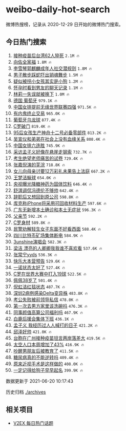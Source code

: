 # weibo-daily-hot-search

微博热搜榜，记录从 2020-12-29 日开始的微博热门搜索。

## 今日热门搜索

<!-- BEGIN -->

1. [接种疫苗后台湾62人猝死](https://s.weibo.com/weibo?q=%23%E6%8E%A5%E7%A7%8D%E7%96%AB%E8%8B%97%E5%90%8E%E5%8F%B0%E6%B9%BE62%E4%BA%BA%E7%8C%9D%E6%AD%BB%23&Refer=top) `2.1M 🔥`
1. [向佐全家福](https://s.weibo.com/weibo?q=%23%E5%90%91%E4%BD%90%E5%85%A8%E5%AE%B6%E7%A6%8F%23&Refer=top) `1.8M 🔥`
1. [李雪琴郭麒麟成年人社交潜规则](https://s.weibo.com/weibo?q=%23%E6%9D%8E%E9%9B%AA%E7%90%B4%E9%83%AD%E9%BA%92%E9%BA%9F%E6%88%90%E5%B9%B4%E4%BA%BA%E7%A4%BE%E4%BA%A4%E6%BD%9C%E8%A7%84%E5%88%99%23&Refer=top) `1.8M 🔥`
1. [男子散步踩蛇吓出销魂舞步](https://s.weibo.com/weibo?q=%23%E7%94%B7%E5%AD%90%E6%95%A3%E6%AD%A5%E8%B8%A9%E8%9B%87%E5%90%93%E5%87%BA%E9%94%80%E9%AD%82%E8%88%9E%E6%AD%A5%23&Refer=top) `1.5M 🔥`
1. [疑似被拐小女孩其实是小狗](https://s.weibo.com/weibo?q=%23%E7%96%91%E4%BC%BC%E8%A2%AB%E6%8B%90%E5%B0%8F%E5%A5%B3%E5%AD%A9%E5%85%B6%E5%AE%9E%E6%98%AF%E5%B0%8F%E7%8B%97%23&Refer=top) `1.2M 🔥`
1. [怀孕时看到男友的聊天记录](https://s.weibo.com/weibo?q=%23%E6%80%80%E5%AD%95%E6%97%B6%E7%9C%8B%E5%88%B0%E7%94%B7%E5%8F%8B%E7%9A%84%E8%81%8A%E5%A4%A9%E8%AE%B0%E5%BD%95%23&Refer=top) `1.1M 🔥`
1. [林莉一失误就被换下](https://s.weibo.com/weibo?q=%23%E6%9E%97%E8%8E%89%E4%B8%80%E5%A4%B1%E8%AF%AF%E5%B0%B1%E8%A2%AB%E6%8D%A2%E4%B8%8B%23&Refer=top) `1.0M 🔥`
1. [德国 葡萄牙](https://s.weibo.com/weibo?q=%E5%BE%B7%E5%9B%BD%20%E8%91%A1%E8%90%84%E7%89%99&Refer=top) `979.1K 🔥`
1. [中国女排提前无缘世界联赛四强](https://s.weibo.com/weibo?q=%23%E4%B8%AD%E5%9B%BD%E5%A5%B3%E6%8E%92%E6%8F%90%E5%89%8D%E6%97%A0%E7%BC%98%E4%B8%96%E7%95%8C%E8%81%94%E8%B5%9B%E5%9B%9B%E5%BC%BA%23&Refer=top) `971.5K 🔥`
1. [有内鬼终止交易](https://s.weibo.com/weibo?q=%23%E6%9C%89%E5%86%85%E9%AC%BC%E7%BB%88%E6%AD%A2%E4%BA%A4%E6%98%93%23&Refer=top) `965.0K 🔥`
1. [葡萄牙乌龙球](https://s.weibo.com/weibo?q=%E8%91%A1%E8%90%84%E7%89%99%E4%B9%8C%E9%BE%99%E7%90%83&Refer=top) `877.4K 🔥`
1. [C罗破门](https://s.weibo.com/weibo?q=%23C%E7%BD%97%E7%A0%B4%E9%97%A8%23&Refer=top) `819.4K 🔥`
1. [95后女孩生产神舟十二号必备零部件](https://s.weibo.com/weibo?q=%2395%E5%90%8E%E5%A5%B3%E5%AD%A9%E7%94%9F%E4%BA%A7%E7%A5%9E%E8%88%9F%E5%8D%81%E4%BA%8C%E5%8F%B7%E5%BF%85%E5%A4%87%E9%9B%B6%E9%83%A8%E4%BB%B6%23&Refer=top) `813.2K 🔥`
1. [吴宣仪和弟弟在社会上没有血缘关系](https://s.weibo.com/weibo?q=%23%E5%90%B4%E5%AE%A3%E4%BB%AA%E5%92%8C%E5%BC%9F%E5%BC%9F%E5%9C%A8%E7%A4%BE%E4%BC%9A%E4%B8%8A%E6%B2%A1%E6%9C%89%E8%A1%80%E7%BC%98%E5%85%B3%E7%B3%BB%23&Refer=top) `808.4K 🔥`
1. [中国女排六连胜](https://s.weibo.com/weibo?q=%23%E4%B8%AD%E5%9B%BD%E5%A5%B3%E6%8E%92%E5%85%AD%E8%BF%9E%E8%83%9C%23&Refer=top) `745.9K 🔥`
1. [采访孟子义好像在悬崖走钢索](https://s.weibo.com/weibo?q=%23%E9%87%87%E8%AE%BF%E5%AD%9F%E5%AD%90%E4%B9%89%E5%A5%BD%E5%83%8F%E5%9C%A8%E6%82%AC%E5%B4%96%E8%B5%B0%E9%92%A2%E7%B4%A2%23&Refer=top) `732.7K 🔥`
1. [考生绝望老师痛苦的试卷](https://s.weibo.com/weibo?q=%23%E8%80%83%E7%94%9F%E7%BB%9D%E6%9C%9B%E8%80%81%E5%B8%88%E7%97%9B%E8%8B%A6%E7%9A%84%E8%AF%95%E5%8D%B7%23&Refer=top) `729.4K 🔥`
1. [张嘉倪演的芜浣](https://s.weibo.com/weibo?q=%23%E5%BC%A0%E5%98%89%E5%80%AA%E6%BC%94%E7%9A%84%E8%8A%9C%E6%B5%A3%23&Refer=top) `718.8K 🔥`
1. [女儿向母亲讨要12万彩礼未果告上法庭](https://s.weibo.com/weibo?q=%23%E5%A5%B3%E5%84%BF%E5%90%91%E6%AF%8D%E4%BA%B2%E8%AE%A8%E8%A6%8112%E4%B8%87%E5%BD%A9%E7%A4%BC%E6%9C%AA%E6%9E%9C%E5%91%8A%E4%B8%8A%E6%B3%95%E5%BA%AD%23&Refer=top) `667.2K 🔥`
1. [王梦洁躲球](https://s.weibo.com/weibo?q=%E7%8E%8B%E6%A2%A6%E6%B4%81%E8%BA%B2%E7%90%83&Refer=top) `654.0K 🔥`
1. [央视曝光降糖神药为固体饮料](https://s.weibo.com/weibo?q=%23%E5%A4%AE%E8%A7%86%E6%9B%9D%E5%85%89%E9%99%8D%E7%B3%96%E7%A5%9E%E8%8D%AF%E4%B8%BA%E5%9B%BA%E4%BD%93%E9%A5%AE%E6%96%99%23&Refer=top) `646.4K 🔥`
1. [舒淇调侃冯德伦不够帅](https://s.weibo.com/weibo?q=%23%E8%88%92%E6%B7%87%E8%B0%83%E4%BE%83%E5%86%AF%E5%BE%B7%E4%BC%A6%E4%B8%8D%E5%A4%9F%E5%B8%85%23&Refer=top) `642.4K 🔥`
1. [辞职后又想回到原公司](https://s.weibo.com/weibo?q=%23%E8%BE%9E%E8%81%8C%E5%90%8E%E5%8F%88%E6%83%B3%E5%9B%9E%E5%88%B0%E5%8E%9F%E5%85%AC%E5%8F%B8%23&Refer=top) `598.8K 🔥`
1. [库克称iPhone将采用可回收材料生产](https://s.weibo.com/weibo?q=%23%E5%BA%93%E5%85%8B%E7%A7%B0iPhone%E5%B0%86%E9%87%87%E7%94%A8%E5%8F%AF%E5%9B%9E%E6%94%B6%E6%9D%90%E6%96%99%E7%94%9F%E4%BA%A7%23&Refer=top) `597.6K 🔥`
1. [广东无新增本土确诊和本土无症状](https://s.weibo.com/weibo?q=%23%E5%B9%BF%E4%B8%9C%E6%97%A0%E6%96%B0%E5%A2%9E%E6%9C%AC%E5%9C%9F%E7%A1%AE%E8%AF%8A%E5%92%8C%E6%9C%AC%E5%9C%9F%E6%97%A0%E7%97%87%E7%8A%B6%23&Refer=top) `596.3K 🔥`
1. [父亲节](https://s.weibo.com/weibo?q=%E7%88%B6%E4%BA%B2%E8%8A%82&Refer=top) `592.2K 🔥`
1. [C罗身材](https://s.weibo.com/weibo?q=C%E7%BD%97%E8%BA%AB%E6%9D%90&Refer=top) `589.8K 🔥`
1. [民警劝解轻生女子东面不好看西面](https://s.weibo.com/weibo?q=%23%E6%B0%91%E8%AD%A6%E5%8A%9D%E8%A7%A3%E8%BD%BB%E7%94%9F%E5%A5%B3%E5%AD%90%E4%B8%9C%E9%9D%A2%E4%B8%8D%E5%A5%BD%E7%9C%8B%E8%A5%BF%E9%9D%A2%23&Refer=top) `588.4K 🔥`
1. [四川比特币矿场集体断电](https://s.weibo.com/weibo?q=%23%E5%9B%9B%E5%B7%9D%E6%AF%94%E7%89%B9%E5%B8%81%E7%9F%BF%E5%9C%BA%E9%9B%86%E4%BD%93%E6%96%AD%E7%94%B5%23&Refer=top) `584.9K 🔥`
1. [3unshine演唱会](https://s.weibo.com/weibo?q=%233unshine%E6%BC%94%E5%94%B1%E4%BC%9A%23&Refer=top) `582.3K 🔥`
1. [梁洁 漂亮的人卿卿我我谁不喜欢看](https://s.weibo.com/weibo?q=%E6%A2%81%E6%B4%81%20%E6%BC%82%E4%BA%AE%E7%9A%84%E4%BA%BA%E5%8D%BF%E5%8D%BF%E6%88%91%E6%88%91%E8%B0%81%E4%B8%8D%E5%96%9C%E6%AC%A2%E7%9C%8B&Refer=top) `537.6K 🔥`
1. [张常宁yyds](https://s.weibo.com/weibo?q=%23%E5%BC%A0%E5%B8%B8%E5%AE%81yyds%23&Refer=top) `536.3K 🔥`
1. [快乐大本营预告](https://s.weibo.com/weibo?q=%23%E5%BF%AB%E4%B9%90%E5%A4%A7%E6%9C%AC%E8%90%A5%E9%A2%84%E5%91%8A%23&Refer=top) `529.6K 🔥`
1. [一诺状态太好了](https://s.weibo.com/weibo?q=%23%E4%B8%80%E8%AF%BA%E7%8A%B6%E6%80%81%E5%A4%AA%E5%A5%BD%E4%BA%86%23&Refer=top) `527.4K 🔥`
1. [C罗在世界大赛中打入19球](https://s.weibo.com/weibo?q=C%E7%BD%97%E5%9C%A8%E4%B8%96%E7%95%8C%E5%A4%A7%E8%B5%9B%E4%B8%AD%E6%89%93%E5%85%A519%E7%90%83&Refer=top) `522.5K 🔥`
1. [佩佩38岁了](https://s.weibo.com/weibo?q=%23%E4%BD%A9%E4%BD%A938%E5%B2%81%E4%BA%86%23&Refer=top) `501.4K 🔥`
1. [倪虹洁红毯状态](https://s.weibo.com/weibo?q=%23%E5%80%AA%E8%99%B9%E6%B4%81%E7%BA%A2%E6%AF%AF%E7%8A%B6%E6%80%81%23&Refer=top) `487.7K 🔥`
1. [深圳2病例感染Delta变异株](https://s.weibo.com/weibo?q=%23%E6%B7%B1%E5%9C%B32%E7%97%85%E4%BE%8B%E6%84%9F%E6%9F%93Delta%E5%8F%98%E5%BC%82%E6%A0%AA%23&Refer=top) `483.8K 🔥`
1. [考公失败被前领导私信](https://s.weibo.com/weibo?q=%23%E8%80%83%E5%85%AC%E5%A4%B1%E8%B4%A5%E8%A2%AB%E5%89%8D%E9%A2%86%E5%AF%BC%E7%A7%81%E4%BF%A1%23&Refer=top) `478.0K 🔥`
1. [第一次去男方家里该洗碗吗](https://s.weibo.com/weibo?q=%23%E7%AC%AC%E4%B8%80%E6%AC%A1%E5%8E%BB%E7%94%B7%E6%96%B9%E5%AE%B6%E9%87%8C%E8%AF%A5%E6%B4%97%E7%A2%97%E5%90%97%23&Refer=top) `476.3K 🔥`
1. [同事颜值高算公司福利吗](https://s.weibo.com/weibo?q=%23%E5%90%8C%E4%BA%8B%E9%A2%9C%E5%80%BC%E9%AB%98%E7%AE%97%E5%85%AC%E5%8F%B8%E7%A6%8F%E5%88%A9%E5%90%97%23&Refer=top) `467.9K 🔥`
1. [白鹿后援会集体下班](https://s.weibo.com/weibo?q=%23%E7%99%BD%E9%B9%BF%E5%90%8E%E6%8F%B4%E4%BC%9A%E9%9B%86%E4%BD%93%E4%B8%8B%E7%8F%AD%23&Refer=top) `436.1K 🔥`
1. [孟子义 我经历过人人喊打的日子](https://s.weibo.com/weibo?q=%E5%AD%9F%E5%AD%90%E4%B9%89%20%E6%88%91%E7%BB%8F%E5%8E%86%E8%BF%87%E4%BA%BA%E4%BA%BA%E5%96%8A%E6%89%93%E7%9A%84%E6%97%A5%E5%AD%90&Refer=top) `421.2K 🔥`
1. [邱泽好帅](https://s.weibo.com/weibo?q=%23%E9%82%B1%E6%B3%BD%E5%A5%BD%E5%B8%85%23&Refer=top) `421.0K 🔥`
1. [台胞在广州接种疫苗坦言两岸落差大](https://s.weibo.com/weibo?q=%23%E5%8F%B0%E8%83%9E%E5%9C%A8%E5%B9%BF%E5%B7%9E%E6%8E%A5%E7%A7%8D%E7%96%AB%E8%8B%97%E5%9D%A6%E8%A8%80%E4%B8%A4%E5%B2%B8%E8%90%BD%E5%B7%AE%E5%A4%A7%23&Refer=top) `419.5K 🔥`
1. [太空人口本周增加了43%](https://s.weibo.com/weibo?q=%23%E5%A4%AA%E7%A9%BA%E4%BA%BA%E5%8F%A3%E6%9C%AC%E5%91%A8%E5%A2%9E%E5%8A%A0%E4%BA%8643%25%23&Refer=top) `416.9K 🔥`
1. [吵醒男朋友后被教育了](https://s.weibo.com/weibo?q=%23%E5%90%B5%E9%86%92%E7%94%B7%E6%9C%8B%E5%8F%8B%E5%90%8E%E8%A2%AB%E6%95%99%E8%82%B2%E4%BA%86%23&Refer=top) `411.5K 🔥`
1. [糖尿病真的不能逆转吗](https://s.weibo.com/weibo?q=%23%E7%B3%96%E5%B0%BF%E7%97%85%E7%9C%9F%E7%9A%84%E4%B8%8D%E8%83%BD%E9%80%86%E8%BD%AC%E5%90%97%23&Refer=top) `409.4K 🔥`
1. [原来近视手术是这样做的](https://s.weibo.com/weibo?q=%23%E5%8E%9F%E6%9D%A5%E8%BF%91%E8%A7%86%E6%89%8B%E6%9C%AF%E6%98%AF%E8%BF%99%E6%A0%B7%E5%81%9A%E7%9A%84%23&Refer=top) `408.0K 🔥`
1. [一定记得给狗子早早起名](https://s.weibo.com/weibo?q=%23%E4%B8%80%E5%AE%9A%E8%AE%B0%E5%BE%97%E7%BB%99%E7%8B%97%E5%AD%90%E6%97%A9%E6%97%A9%E8%B5%B7%E5%90%8D%23&Refer=top) `399.9K 🔥`

数据更新于 2021-06-20 10:17:43

<!-- END -->

历史归档 [./archives](./archives)

## 相关项目

- [V2EX 每日热门话题](https://github.com/boojack/v2ex-daily-hot-topic)
